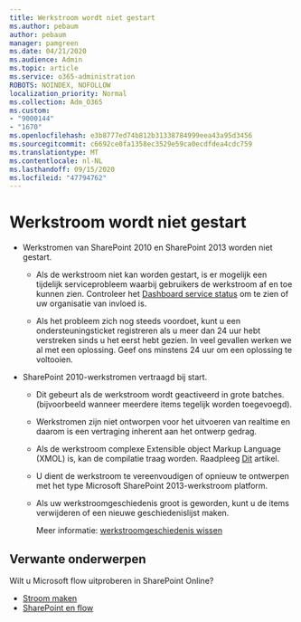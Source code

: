 ```yaml
---
title: Werkstroom wordt niet gestart
ms.author: pebaum
author: pebaum
manager: pamgreen
ms.date: 04/21/2020
ms.audience: Admin
ms.topic: article
ms.service: o365-administration
ROBOTS: NOINDEX, NOFOLLOW
localization_priority: Normal
ms.collection: Adm_O365
ms.custom:
- "9000144"
- "1670"
ms.openlocfilehash: e3b8777ed74b812b31338784999eea43a95d3456
ms.sourcegitcommit: c6692ce0fa1358ec3529e59ca0ecdfdea4cdc759
ms.translationtype: MT
ms.contentlocale: nl-NL
ms.lasthandoff: 09/15/2020
ms.locfileid: "47794762"
---
```

# <a name="workflow-is-not-starting"></a>Werkstroom wordt niet gestart

- Werkstromen van SharePoint 2010 en SharePoint 2013 worden niet gestart.

    - Als de werkstroom niet kan worden gestart, is er mogelijk een tijdelijk serviceprobleem waarbij gebruikers de werkstroom af en toe kunnen zien. Controleer het [Dashboard service status](https:/admin.microsoft.com/AdminPortal/Home#/servicehealth) om te zien of uw organisatie van invloed is.

    - Als het probleem zich nog steeds voordoet, kunt u een ondersteuningsticket registreren als u meer dan 24 uur hebt verstreken sinds u het eerst hebt gezien. In veel gevallen werken we al met een oplossing. Geef ons minstens 24 uur om een oplossing te voltooien.

- SharePoint 2010-werkstromen vertraagd bij start.

    - Dit gebeurt als de werkstroom wordt geactiveerd in grote batches. (bijvoorbeeld wanneer meerdere items tegelijk worden toegevoegd).

    - Werkstromen zijn niet ontworpen voor het uitvoeren van realtime en daarom is een vertraging inherent aan het ontwerp gedrag.

   -  Als de werkstroom complexe Extensible object Markup Language (XMOL) is, kan de compilatie traag worden. Raadpleeg [Dit](https://support.microsoft.com//kb/3043697) artikel.

    - U dient de werkstroom te vereenvoudigen of opnieuw te ontwerpen met het type Microsoft SharePoint 2013-werkstroom platform.

    - Als uw werkstroomgeschiedenis groot is geworden, kunt u de items verwijderen of een nieuwe geschiedenislijst maken.

        Meer informatie: [werkstroomgeschiedenis wissen](https://blogs.technet.microsoft.com/marj/2015/08/07/sharepoint-2010-workflows-best-practice-purge-workflow-history-list-items/)


## <a name="related-topics"></a>Verwante onderwerpen
Wilt u Microsoft flow uitproberen in SharePoint Online?
- [Stroom maken](https://support.office.com/article/Create-a-flow-for-a-list-or-library-in-SharePoint-Online-or-OneDrive-for-Business-a9c3e03b-0654-46af-a254-20252e580d01) 
- [SharePoint en flow](https://flow.microsoft.com/blog/sharepoint-and-flow/) 


